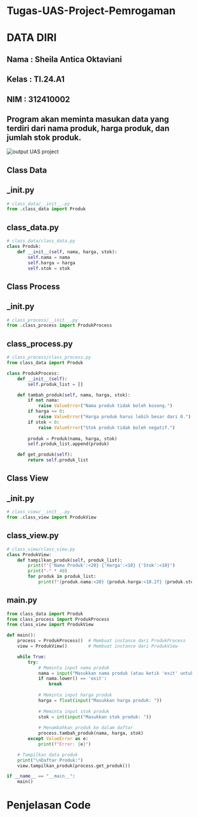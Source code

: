# Tugas-UAS-Project-Pemrogaman
# DATA DIRI
## Nama : Sheila Antica Oktaviani
## Kelas : TI.24.A1
## NIM : 312410002
## Program akan meminta masukan data yang terdiri dari nama produk, harga produk, dan jumlah stok produk.
![output UAS project](https://github.com/user-attachments/assets/3a81cfd1-d824-49ad-95c1-c78e24f1b830)
## Class Data
## _init.py
```Python
# class_data/__init__.py
from .class_data import Produk
```
## class_data.py
```Python
# class_data/class_data.py
class Produk:
    def __init__(self, nama, harga, stok):
        self.nama = nama
        self.harga = harga
        self.stok = stok
```
## Class Process
## _init.py
```Python
# class_process/__init__.py
from .class_process import ProdukProcess
```
## class_process.py
```Python
# class_process/class_process.py
from class_data import Produk

class ProdukProcess:
    def __init__(self):
        self.produk_list = []

    def tambah_produk(self, nama, harga, stok):
        if not nama:
            raise ValueError("Nama produk tidak boleh kosong.")
        if harga <= 0:
            raise ValueError("Harga produk harus lebih besar dari 0.")
        if stok < 0:
            raise ValueError("Stok produk tidak boleh negatif.")
        
        produk = Produk(nama, harga, stok)
        self.produk_list.append(produk)

    def get_produk(self):
        return self.produk_list
```
## Class View
##  _init.py
```Python
# class_view/__init__.py
from .class_view import ProdukView
```
## class_view.py
```Python
# class_view/class_view.py
class ProdukView:
    def tampilkan_produk(self, produk_list):
        print(f"{'Nama Produk':<20} {'Harga':<10} {'Stok':<10}")
        print("-" * 40)
        for produk in produk_list:
            print(f"{produk.nama:<20} {produk.harga:<10.2f} {produk.stok:<10}")
```
## main.py
```Python
from class_data import Produk
from class_process import ProdukProcess
from class_view import ProdukView

def main():
    process = ProdukProcess()  # Membuat instance dari ProdukProcess
    view = ProdukView()        # Membuat instance dari ProdukView

    while True:
        try:
            # Meminta input nama produk
            nama = input("Masukkan nama produk (atau ketik 'exit' untuk keluar): ")
            if nama.lower() == 'exit':
                break
            
            # Meminta input harga produk
            harga = float(input("Masukkan harga produk: "))
            
            # Meminta input stok produk
            stok = int(input("Masukkan stok produk: "))
            
            # Menambahkan produk ke dalam daftar
            process.tambah_produk(nama, harga, stok)
        except ValueError as e:
            print(f"Error: {e}")

    # Tampilkan data produk
    print("\nDaftar Produk:")
    view.tampilkan_produk(process.get_produk())

if __name__ == "__main__":
    main()
```
# Penjelasan Code

